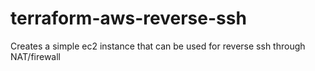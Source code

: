 # terraform-aws-reverse-ssh

Creates a simple ec2 instance that can be used for reverse ssh through NAT/firewall
